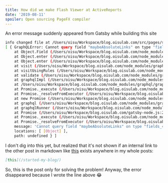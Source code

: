 ```yaml
---
title: How did we make Flash Viewer at ActiveReports
date: '2019-08-11'
spoiler: Open sourcing PageFX compiler
---
```


An error message suddenly appeared from Gatsby while building this site

```bash
info changed file at /Users/oisu/Workspace/blog.oisulab.com/src/pages/started-my-blog/index.md
[ { GraphQLError: Cannot query field "maybeAbsoluteLinks" on type "fields_4".
    at Object.Field (/Users/oisu/Workspace/blog.oisulab.com/node_modules/graphql/validation/rules/FieldsOnCorrectType.js:65:31)
    at Object.enter (/Users/oisu/Workspace/blog.oisulab.com/node_modules/graphql/language/visitor.js:324:29)
    at Object.enter (/Users/oisu/Workspace/blog.oisulab.com/node_modules/graphql/language/visitor.js:366:25)
    at visit (/Users/oisu/Workspace/blog.oisulab.com/node_modules/graphql/language/visitor.js:254:26)
    at visitUsingRules (/Users/oisu/Workspace/blog.oisulab.com/node_modules/graphql/validation/validate.js:74:22)
    at validate (/Users/oisu/Workspace/blog.oisulab.com/node_modules/graphql/validation/validate.js:59:10)
    at graphqlImpl (/Users/oisu/Workspace/blog.oisulab.com/node_modules/graphql/graphql.js:106:50)
    at /Users/oisu/Workspace/blog.oisulab.com/node_modules/graphql/graphql.js:66:223
    at Promise._execute (/Users/oisu/Workspace/blog.oisulab.com/node_modules/bluebird/js/release/debuggability.js:313:9)
    at Promise._resolveFromExecutor (/Users/oisu/Workspace/blog.oisulab.com/node_modules/bluebird/js/release/promise.js:483:18)
    at new Promise (/Users/oisu/Workspace/blog.oisulab.com/node_modules/bluebird/js/release/promise.js:79:10)
    at graphql (/Users/oisu/Workspace/blog.oisulab.com/node_modules/graphql/graphql.js:63:10)
    at graphqlRunner (/Users/oisu/Workspace/blog.oisulab.com/node_modules/gatsby/dist/bootstrap/index.js:372:14)
    at Promise (/Users/oisu/Workspace/blog.oisulab.com/gatsby-node.js:25:7)
    at Promise._execute (/Users/oisu/Workspace/blog.oisulab.com/node_modules/bluebird/js/release/debuggability.js:313:9)
    at Promise._resolveFromExecutor (/Users/oisu/Workspace/blog.oisulab.com/node_modules/bluebird/js/release/promise.js:483:18)
    message: 'Cannot query field "maybeAbsoluteLinks" on type "fields_4".',
    locations: [ [Object] ],
    path: undefined } ]
```

I don't dig into this yet, but realized that it's not shown if an internal link to the other post in markdown like [this](/started-my-blog/) exists anywhere in my whole posts:

```markdown
[this](/started-my-blog/)
```

So, this is the post only for solving the problem! Anyway, the error disappeared because I wrote the line above 😂